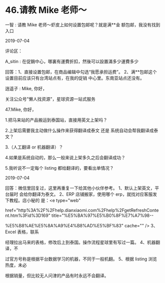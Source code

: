 # 46.请教 Mike 老师～

一智 : 请教 Mike 老师～虾皮上如何设置包邮呢？就是满**金 额包邮，我没有找到入口

2019-07-04

评论区：

A_sitin : 在促銷中心，哪裏有運費折扣，然後可以設置滿多少運費多少

回答：1、直接设置包邮，在商品编辑中勾选“我愿承担运费”。 2、满**包邮这个设置目前应该只有台湾站点有，在我的促销 中心里。东南亚站点还没有。

逍遥子 : Mike, 你好，

关注公众号"懒人找资源"，星球资源一站式服务

47.Mike, 你好，

1.把马来站的产品搬运到泰国站，直接用英文上架吗？

2.上架后需要我主动做什么操作来获得翻译成泰文 还是 系统自动会帮我翻译成泰文？

3.（人工翻译 or 机器翻译）？

4.如果是系统自动的，那么一般来说上架多久之后会翻译成功？

5.我听说不一定每个 listing 都给翻译的，要看出单情况？

2019-07-04

回答：微信里回复过，这里再重复一下给其他小伙伴参考。 1、默认上架英文，平台届时 会给你翻译为泰文。 2、ERP 店铺搬家，使用哪个 erp，就找对应客服发下教程。店小秘的 是：<e type="web"

href="http%3A%2F%2Fhelp.dianxiaomi.com%2Fhelp%2FgetRefreshContent.htm%3Fid%3D169" title="%E5%BA%97%E5%B0%8F%E7%A7%98--

%E5%B8%AE%E5%8A%A9%E4%B8%AD%E5%BF%83" cache="" /> 3、Excel 表格，联系

经理拉出马来的表格，修改后上到泰国。操作流程星球里有写过一篇。 4、机器翻译，不

过官方号称是根据平台数据学习的机器，不同于一般机翻。 5、根据 listing 浏览热度，未必

根据销量，但比较无人问津的产品有时永远不会翻译。